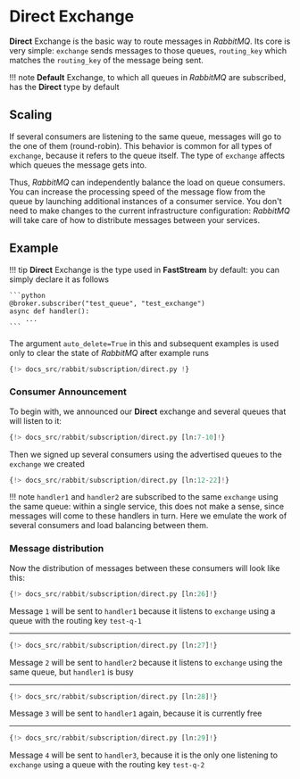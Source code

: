 # Direct Exchange

**Direct** Exchange is the basic way to route messages in *RabbitMQ*. Its core is very simple: `exchange` sends messages to those queues, `routing_key` which matches the `routing_key` of the message being sent.

!!! note
    **Default** Exchange, to which all queues in *RabbitMQ* are subscribed, has the **Direct** type by default

## Scaling

If several consumers are listening to the same queue, messages will go to the one of them (round-robin). This behavior is common for all types of `exchange`, because it refers to the queue itself. The type of `exchange` affects which queues the message gets into.

Thus, *RabbitMQ* can independently balance the load on queue consumers. You can increase the processing speed
of the message flow from the queue by launching additional instances of a consumer service. You don't need to make changes to the current infrastructure configuration: *RabbitMQ* will take care of how to distribute messages between your services.

## Example

!!! tip
    **Direct** Exchange is the type used in **FastStream** by default: you can simply declare it as follows

    ```python
    @broker.subscriber("test_queue", "test_exchange")
    async def handler():
        ...
    ```

The argument `auto_delete=True` in this and subsequent examples is used only to clear the state of *RabbitMQ* after example runs

```python linenums="1"
{!> docs_src/rabbit/subscription/direct.py !}
```

### Consumer Announcement

To begin with, we announced our **Direct** exchange and several queues that will listen to it:

```python linenums="7"
{!> docs_src/rabbit/subscription/direct.py [ln:7-10]!}
```

Then we signed up several consumers using the advertised queues to the `exchange` we created

```python linenums="12" hl_lines="1 5 9"
{!> docs_src/rabbit/subscription/direct.py [ln:12-22]!}
```

!!! note
    `handler1` and `handler2` are subscribed to the same `exchange` using the same queue:
    within a single service, this does not make a sense, since messages will come to these handlers in turn.
    Here we emulate the work of several consumers and load balancing between them.

### Message distribution

Now the distribution of messages between these consumers will look like this:

```python linenums="26"
{!> docs_src/rabbit/subscription/direct.py [ln:26]!}
```

Message `1` will be sent to `handler1` because it listens to `exchange` using a queue with the routing key `test-q-1`

---

```python linenums="27"
{!> docs_src/rabbit/subscription/direct.py [ln:27]!}
```

Message `2` will be sent to `handler2` because it listens to `exchange` using the same queue, but `handler1` is busy

---

```python linenums="28"
{!> docs_src/rabbit/subscription/direct.py [ln:28]!}
```

Message `3` will be sent to `handler1` again, because it is currently free

---

```python linenums="29"
{!> docs_src/rabbit/subscription/direct.py [ln:29]!}
```

Message `4` will be sent to `handler3`, because it is the only one listening to `exchange` using a queue with the routing key `test-q-2`